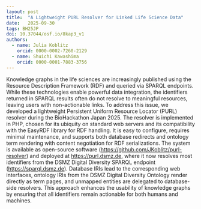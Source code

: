 ```yaml
---
layout: post
title:  "A Lightweight PURL Resolver for Linked Life Science Data"
date:   2025-09-30
tags: BH25JP
doi: 10.37044/osf.io/8kap3_v1
authors:
  - name: Julia Koblitz
    orcid: 0000-0002-7260-2129
  - name: Shuichi Kawashima
    orcid: 0000-0001-7883-3756
---
```


Knowledge graphs in the life sciences are increasingly published using the Resource Description Framework (RDF) and
queried via SPARQL endpoints. While these technologies enable powerful data integration, the identifiers returned in
SPARQL results often do not resolve to meaningful resources, leaving users with non-actionable links. To address this
issue, we developed a lightweight Persistent Uniform Resource Locator (PURL) resolver during the BioHackathon Japan
2025. The resolver is implemented in PHP, chosen for its ubiquity on standard web servers and its compatibility with
the EasyRDF library for RDF handling. It is easy to configure, requires minimal maintenance, and supports both database
redirects and ontology term rendering with content negotiation for RDF serializations. The system is available as
open-source software (https://github.com/JKoblitz/purl-resolver) and deployed at https://purl.dsmz.de, where it now
resolves most identifiers from the DSMZ Digital Diversity SPARQL endpoint (https://sparql.dsmz.de). Database IRIs
lead to the corresponding web interfaces, ontology IRIs from the DSMZ Digital Diversity Ontology render directly as
term pages, and unmapped entities are delegated to database-side resolvers. This approach enhances the usability of
knowledge graphs by ensuring that all identifiers remain actionable for both humans and machines.

